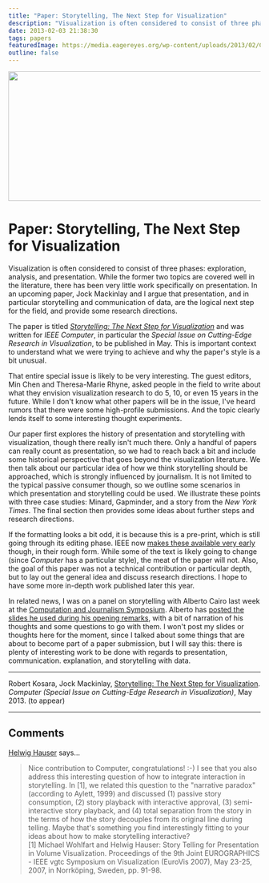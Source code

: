 ```yaml
---
title: "Paper: Storytelling, The Next Step for Visualization"
description: "Visualization is often considered to consist of three phases: exploration, analysis, and presentation. While the former two topics are covered well in the literature, there has been very little work specifically on presentation. In an upcoming paper, Jock Mackinlay and I argue that presentation, and in particular storytelling and communication of data, are the logical next step for the field, and provide some research directions."
date: 2013-02-03 21:38:30
tags: papers
featuredImage: https://media.eagereyes.org/wp-content/uploads/2013/02/Computer-Storytelling-teaser.jpg
outline: false
---
```


<p align="center"><img src="https://media.eagereyes.org/wp-content/uploads/2013/02/Computer-Storytelling-teaser.jpg" width="600" height="259" /></p>

# Paper: Storytelling, The Next Step for Visualization

Visualization is often considered to consist of three phases: exploration, analysis, and presentation. While the former two topics are covered well in the literature, there has been very little work specifically on presentation. In an upcoming paper, Jock Mackinlay and I argue that presentation, and in particular storytelling and communication of data, are the logical next step for the field, and provide some research directions.

The paper is titled <em><a href="/publications/Kosara-Computer-2013">Storytelling: The Next Step for Visualization</a></em> and was written for <em>IEEE Computer</em>, in particular the <em>Special Issue on Cutting-Edge Research in Visualization</em>, to be published in May. This is important context to understand what we were trying to achieve and why the paper's style is a bit unusual.

That entire special issue is likely to be very interesting. The guest editors, Min Chen and Theresa-Marie Rhyne, asked people in the field to write about what they envision visualization research to do 5, 10, or even 15 years in the future. While I don't know what other papers will be in the issue, I've heard rumors that there were some high-profile submissions. And the topic clearly lends itself to some interesting thought experiments.

Our paper first explores the history of presentation and  storytelling with visualization, though there really isn't much there. Only a handful of papers can really count as presentation, so we had to reach back a bit and include some historical perspective that goes beyond the visualization literature. We then talk about our particular idea of how we think storytelling should be approached, which is strongly influenced by journalism. It is not limited to the typical passive consumer though, so we outline some scenarios in which presentation and storytelling could be used. We illustrate these points with three case studies: Minard, Gapminder, and a story from the <em>New York Times</em>. The final section then provides some ideas about further steps and research directions.

If the formatting looks a bit odd, it is because this is a pre-print, which is still going through its editing phase. IEEE now <a href="http://www.computer.org/csdl/mags/co/preprint/06412677-abs.html">makes these available very early</a> though, in their rough form. While some of the text is likely going to change (since <em>Computer</em> has a particular style), the meat of the paper will not. Also, the goal of this paper was not a technical contribution or particular depth, but to lay out the general idea and discuss research directions. I hope to have some more in-depth work published later this year.

In related news, I was on a panel on storytelling with Alberto Cairo last week at the <a href="http://computation-and-journalism.com/symposium2013/">Computation and Journalism Symposium</a>. Alberto has <a href="http://www.thefunctionalart.com/2013/02/storytelling-with-data-visualization.html">posted the slides he used during his opening remarks</a>, with a bit of narration of his thoughts and some questions to go with them. I won't post my slides or thoughts here for the moment, since I talked about some things that are about to become part of a paper submission, but I will say this: there is plenty of interesting work to be done with regards to presentation, communication. explanation, and storytelling with data.

<hr />

Robert Kosara, Jock Mackinlay, <a href="/publications/Kosara-Computer-2013">Storytelling: The Next Step for Visualization</a>. <em>Computer (Special Issue on Cutting-Edge Research in Visualization)</em>, May 2013. (to appear)


<PostedBy />


<aside class="comments">

---
## Comments

<a href="http://www.ii.UiB.no/vis/" rel="nofollow noopener" target="_blank">Helwig Hauser</a> says…
>	Nice contribution to Computer, congratulations!  :-)  I see that you also address this interesting question of how to integrate interaction in storytelling.  In [1], we related this question to the "narrative paradox" (according to Aylett, 1999) and discussed (1) passive story consumption, (2) story playback with interactive approval, (3) semi-interactive story playback, and (4) total separation from the story in the terms of how the story decouples from its original line during telling.  Maybe that's something you find interestingly fitting to your ideas about how to make storytelling interactive?  
>	[1] Michael Wohlfart and Helwig Hauser: Story Telling for Presentation in Volume Visualization. Proceedings of the 9th Joint EUROGRAPHICS - IEEE vgtc Symposium on Visualization (EuroVis 2007), May 23-25, 2007, in Norrköping, Sweden, pp. 91-98.

</aside>

